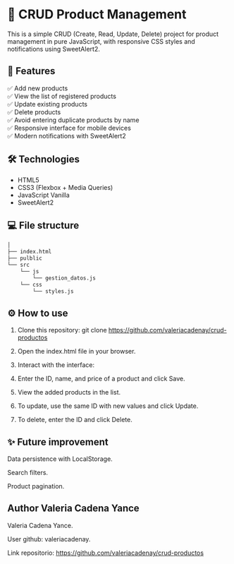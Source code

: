 # 🛒 CRUD Product Management

This is a simple CRUD (Create, Read, Update, Delete) project for product management in pure JavaScript, with responsive CSS styles and notifications using SweetAlert2.

## 🚀 Features

✅ Add new products  
✅ View the list of registered products  
✅ Update existing products  
✅ Delete products  
✅ Avoid entering duplicate products by name  
✅ Responsive interface for mobile devices  
✅ Modern notifications with SweetAlert2

## 🛠️ Technologies

- HTML5
- CSS3 (Flexbox + Media Queries)
- JavaScript Vanilla
- SweetAlert2

## 💻 File structure

```bash
│
├── index.html
├── pulblic
└── src
    └── js
        └── gestion_datos.js
    └── css
        └── styles.js        
```

## ⚙️ How to use

1. Clone this repository: git clone https://github.com/valeriacadenay/crud-productos

2. Open the index.html file in your browser.

3. Interact with the interface:

4. Enter the ID, name, and price of a product and click Save.

5. View the added products in the list.

6. To update, use the same ID with new values and click Update.

7. To delete, enter the ID and click Delete.


## ✨ Future improvement
Data persistence with LocalStorage.

Search filters.

Product pagination.


## Author Valeria Cadena Yance

Valeria Cadena Yance.

User github: valeriacadenay.

Link repositorio: https://github.com/valeriacadenay/crud-productos


